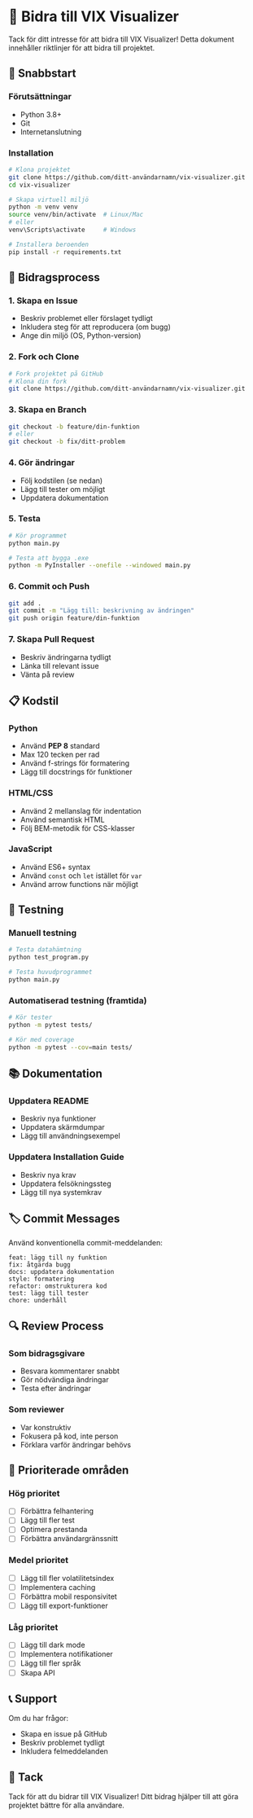 # 🤝 Bidra till VIX Visualizer

Tack för ditt intresse för att bidra till VIX Visualizer! Detta dokument innehåller riktlinjer för att bidra till projektet.

## 🚀 Snabbstart

### Förutsättningar
- Python 3.8+
- Git
- Internetanslutning

### Installation
```bash
# Klona projektet
git clone https://github.com/ditt-användarnamn/vix-visualizer.git
cd vix-visualizer

# Skapa virtuell miljö
python -m venv venv
source venv/bin/activate  # Linux/Mac
# eller
venv\Scripts\activate     # Windows

# Installera beroenden
pip install -r requirements.txt
```

## 📝 Bidragsprocess

### 1. Skapa en Issue
- Beskriv problemet eller förslaget tydligt
- Inkludera steg för att reproducera (om bugg)
- Ange din miljö (OS, Python-version)

### 2. Fork och Clone
```bash
# Fork projektet på GitHub
# Klona din fork
git clone https://github.com/ditt-användarnamn/vix-visualizer.git
```

### 3. Skapa en Branch
```bash
git checkout -b feature/din-funktion
# eller
git checkout -b fix/ditt-problem
```

### 4. Gör ändringar
- Följ kodstilen (se nedan)
- Lägg till tester om möjligt
- Uppdatera dokumentation

### 5. Testa
```bash
# Kör programmet
python main.py

# Testa att bygga .exe
python -m PyInstaller --onefile --windowed main.py
```

### 6. Commit och Push
```bash
git add .
git commit -m "Lägg till: beskrivning av ändringen"
git push origin feature/din-funktion
```

### 7. Skapa Pull Request
- Beskriv ändringarna tydligt
- Länka till relevant issue
- Vänta på review

## 📋 Kodstil

### Python
- Använd **PEP 8** standard
- Max 120 tecken per rad
- Använd f-strings för formatering
- Lägg till docstrings för funktioner

### HTML/CSS
- Använd 2 mellanslag för indentation
- Använd semantisk HTML
- Följ BEM-metodik för CSS-klasser

### JavaScript
- Använd ES6+ syntax
- Använd `const` och `let` istället för `var`
- Använd arrow functions när möjligt

## 🧪 Testning

### Manuell testning
```bash
# Testa datahämtning
python test_program.py

# Testa huvudprogrammet
python main.py
```

### Automatiserad testning (framtida)
```bash
# Kör tester
python -m pytest tests/

# Kör med coverage
python -m pytest --cov=main tests/
```

## 📚 Dokumentation

### Uppdatera README
- Beskriv nya funktioner
- Uppdatera skärmdumpar
- Lägg till användningsexempel

### Uppdatera Installation Guide
- Beskriv nya krav
- Uppdatera felsökningssteg
- Lägg till nya systemkrav

## 🏷️ Commit Messages

Använd konventionella commit-meddelanden:

```
feat: lägg till ny funktion
fix: åtgärda bugg
docs: uppdatera dokumentation
style: formatering
refactor: omstrukturera kod
test: lägg till tester
chore: underhåll
```

## 🔍 Review Process

### Som bidragsgivare
- Besvara kommentarer snabbt
- Gör nödvändiga ändringar
- Testa efter ändringar

### Som reviewer
- Var konstruktiv
- Fokusera på kod, inte person
- Förklara varför ändringar behövs

## 🎯 Prioriterade områden

### Hög prioritet
- [ ] Förbättra felhantering
- [ ] Lägg till fler test
- [ ] Optimera prestanda
- [ ] Förbättra användargränssnitt

### Medel prioritet
- [ ] Lägg till fler volatilitetsindex
- [ ] Implementera caching
- [ ] Förbättra mobil responsivitet
- [ ] Lägg till export-funktioner

### Låg prioritet
- [ ] Lägg till dark mode
- [ ] Implementera notifikationer
- [ ] Lägg till fler språk
- [ ] Skapa API

## 📞 Support

Om du har frågor:
- Skapa en issue på GitHub
- Beskriv problemet tydligt
- Inkludera felmeddelanden

## 🙏 Tack

Tack för att du bidrar till VIX Visualizer! Ditt bidrag hjälper till att göra projektet bättre för alla användare. 